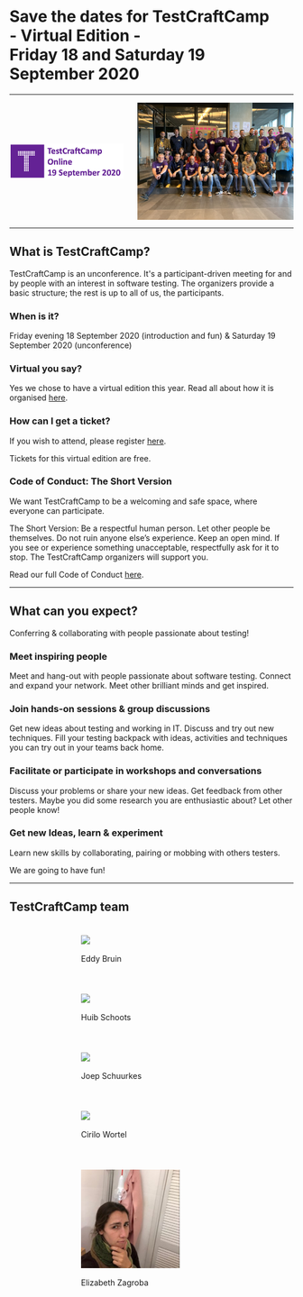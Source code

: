 <!--
.. title: TestCraftCamp
.. slug: index
.. date: 2020-08-04 07:24:47 UTC
.. tags: 
.. category: 
.. link: 
.. description: 
.. type: text
.. hidetitle: true
-->

<h1 class="align-center">Save the dates for TestCraftCamp<br>- Virtual Edition -<br>Friday 18 and Saturday 19 September 2020</h1>

---

<div style="display:flex; justify-content:space-between; align-items:center;">
	<img style="width:40%;height:40%;flex:0 1 auto" src="/assets/images/tcc2020-banner.png"/>
	<img style="width:55%;height:55%;flex:0 1 auto" src="/assets/images/2019-group-photo.JPG"/>
</div>

---

## What is TestCraftCamp?
TestCraftCamp is an unconference. It's a participant-driven meeting for and by people with an interest in software testing. The organizers provide a basic structure; the rest is up to all of us, the participants.


### When is it?

Friday evening 18 September 2020 (introduction and fun)
&
Saturday 19 September 2020 (unconference)


### Virtual you say?

Yes we chose to have a virtual edition this year. Read all about how it is organised [here](event-format).


### How can I get a ticket?

If you wish to attend, please register [here](/tickets).

Tickets for this virtual edition are free.


### Code of Conduct: The Short Version

We want TestCraftCamp to be a welcoming and safe space, where everyone can participate.

The Short Version: Be a respectful human person. Let other people be themselves. Do not ruin anyone else’s experience. Keep an open mind. If you see or experience something unacceptable, respectfully ask for it to stop. The TestCraftCamp organizers will support you.

Read our full Code of Conduct [here](/code-of-conduct).

---

## What can you expect?

Conferring & collaborating with people passionate about testing!

### Meet inspiring people
Meet and hang-out with people passionate about software testing. Connect and expand your network. Meet other brilliant minds and get inspired.

### Join hands-on sessions & group discussions
Get new ideas about testing and working in IT. Discuss and try out new techniques. Fill your testing backpack with ideas, activities and techniques you can try out in your teams back home.

### Facilitate or participate in workshops and conversations
Discuss your problems or share your new ideas. Get feedback from other testers. Maybe you did some research you are enthusiastic about? Let other people know!

### Get new Ideas, learn & experiment
Learn new skills by collaborating, pairing or mobbing with others testers.

We are going to have fun!

---

## TestCraftCamp team

<div style="display:flex; justify-content:center; flex-wrap:wrap;">
	<div style="width:250px; margin:20px;">
		<img class="d-block ml-auto mr-auto rounded-circle" style="width:70%" src="/assets/images/eddy.jpeg"/>
		<p class="text-center">Eddy Bruin
			<a href="https://twitter.com/eddybruin" target="_blank"><i class="fab fa-twitter" aria-hidden="true"></i></a>
			<a href="https://www.linkedin.com/in/eddybruin/" target="_blank"><i class="fab fa-linkedin" aria-hidden="true"></i></a>
		</p>	
	</div>
	<div style="width:250px; margin:20px;">
		<img class="d-block ml-auto mr-auto rounded-circle" style="width:70%" src="/assets/images/huib5-300x298.jpg"/>
		<p class="text-center">Huib Schoots
			<a href="https://twitter.com/huibschoots" target="_blank"><i class="fab fa-twitter" aria-hidden="true"></i></a>
			<a href="https://www.linkedin.com/in/huibschoots/" target="_blank"><i class="fab fa-linkedin" aria-hidden="true"></i></a>
		</p>
	</div>
	<div style="width:250px; margin:20px;">
		<img class="d-block ml-auto mr-auto rounded-circle" style="width:70%" src="/assets/images/joep-300x300.jpeg"/>
		<p class="text-center">Joep Schuurkes
			<a href="https://twitter.com/j19sch" target="_blank"><i class="fab fa-twitter" aria-hidden="true"></i></a>
			<a href="https://www.linkedin.com/in/joepschuurkes/" target="_blank"><i class="fab fa-linkedin" aria-hidden="true"></i></a>
		</p>
	</div>
	<div style="width:250px; margin:20px;">
		<img class="d-block ml-auto mr-auto rounded-circle" style="width:70%" src="/assets/images/cirilo-300x300.jpeg"/>
		<p class="text-center">Cirilo Wortel
			<a href="https://twitter.com/sietstweets" target="_blank"><i class="fab fa-twitter" aria-hidden="true"></i></a>
			<a href="https://www.linkedin.com/in/cirilowortel/" target="_blank"><i class="fab fa-linkedin" aria-hidden="true"></i></a>
		</p>
	</div>
	<div style="width:250px; margin:20px;">
		<img class="d-block ml-auto mr-auto rounded-circle" style="width:70%" src="/assets/images/elizabeth-300x300.jpg"/>
		<p class="text-center">Elizabeth Zagroba
			<a href="https://twitter.com/ezagroba" target="_blank"><i class="fab fa-twitter" aria-hidden="true"></i></a>
			<a href="https://www.linkedin.com/in/ezagroba/" target="_blank"><i class="fab fa-linkedin" aria-hidden="true"></i></a>
		</p>
	</div>
</div>